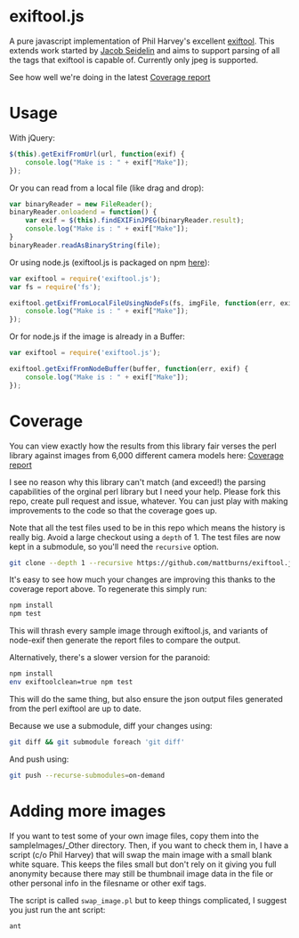 exiftool.js
===========

A pure javascript implementation of Phil Harvey's excellent [exiftool](http://www.sno.phy.queensu.ca/~phil/exiftool/). This extends work started by [Jacob Seidelin](http://www.nihilogic.dk/labs/exifjquery/) and aims to support parsing of all the tags that exiftool is capable of. Currently only jpeg is supported.

See how well we're doing in the latest [Coverage report](http://mattburns.github.io/exiftool.js/test/generated/reports/)


Usage
=====

With jQuery:

```js
$(this).getExifFromUrl(url, function(exif) {
    console.log("Make is : " + exif["Make"]);
});

```

Or you can read from a local file (like drag and drop):

```js
var binaryReader = new FileReader();
binaryReader.onloadend = function() {
    var exif = $(this).findEXIFinJPEG(binaryReader.result);
    console.log("Make is : " + exif["Make"]);
}
binaryReader.readAsBinaryString(file);

```

Or using node.js (exiftool.js is packaged on npm [here](https://www.npmjs.org/package/exiftool.js)):

```js
var exiftool = require('exiftool.js');
var fs = require('fs');

exiftool.getExifFromLocalFileUsingNodeFs(fs, imgFile, function(err, exif) {
    console.log("Make is : " + exif["Make"]);
});
```

Or for node.js if the image is already in a Buffer:

```js
var exiftool = require('exiftool.js');

exiftool.getExifFromNodeBuffer(buffer, function(err, exif) {
    console.log("Make is : " + exif["Make"]);
});
```


Coverage
========

You can view exactly how the results from this library fair verses the perl library against images from 6,000 different camera models here:
[Coverage report](http://mattburns.github.io/exiftool.js/test/generated/reports/)

I see no reason why this library can't match (and exceed!) the parsing capabilities of the orginal perl library but I need your help. Please fork this repo, create pull request and issue, whatever. You can just play with making improvements to the code so that the coverage goes up. 

Note that all the test files used to be in this repo which means the history is really big. Avoid a large checkout using a `depth` of 1. The test files are now kept in a submodule, so you'll need the `recursive` option.

```sh
git clone --depth 1 --recursive https://github.com/mattburns/exiftool.js.git
```

It's easy to see how much your changes are improving this thanks to the coverage report above. To regenerate this simply run:

```sh
npm install
npm test
```

This will thrash every sample image through exiftool.js, and variants of node-exif then generate the report files to compare the output.


Alternatively, there's a slower version for the paranoid:

```sh
npm install
env exiftoolclean=true npm test
```

This will do the same thing, but also ensure the json output files generated from the perl exiftool are up to date.

Because we use a submodule, diff your changes using:

```sh
git diff && git submodule foreach 'git diff'
```

And push using:

```sh
git push --recurse-submodules=on-demand
```


Adding more images
==================

If you want to test some of your own image files, copy them into the sampleImages/_Other directory. Then, if you want to check them in, I have a script (c/o Phil Harvey) that will swap the main image with a small blank white square. This keeps the files small but don't rely on it giving you full anonymity because there may still be thumbnail image data in the file or other personal info in the filesname or other exif tags.

The script is called `swap_image.pl` but to keep things complicated, I suggest you just run the ant script:

```
ant
```


